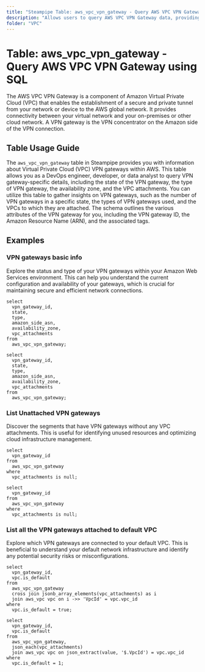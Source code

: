 ```yaml
---
title: "Steampipe Table: aws_vpc_vpn_gateway - Query AWS VPC VPN Gateway using SQL"
description: "Allows users to query AWS VPC VPN Gateway data, providing details about Virtual Private Cloud (VPC) VPN gateways in an AWS account."
folder: "VPC"
---
```


# Table: aws_vpc_vpn_gateway - Query AWS VPC VPN Gateway using SQL

The AWS VPC VPN Gateway is a component of Amazon Virtual Private Cloud (VPC) that enables the establishment of a secure and private tunnel from your network or device to the AWS global network. It provides connectivity between your virtual network and your on-premises or other cloud network. A VPN gateway is the VPN concentrator on the Amazon side of the VPN connection.

## Table Usage Guide

The `aws_vpc_vpn_gateway` table in Steampipe provides you with information about Virtual Private Cloud (VPC) VPN gateways within AWS. This table allows you as a DevOps engineer, developer, or data analyst to query VPN gateway-specific details, including the state of the VPN gateway, the type of VPN gateway, the availability zone, and the VPC attachments. You can utilize this table to gather insights on VPN gateways, such as the number of VPN gateways in a specific state, the types of VPN gateways used, and the VPCs to which they are attached. The schema outlines the various attributes of the VPN gateway for you, including the VPN gateway ID, the Amazon Resource Name (ARN), and the associated tags.

## Examples

### VPN gateways basic info
Explore the status and type of your VPN gateways within your Amazon Web Services environment. This can help you understand the current configuration and availability of your gateways, which is crucial for maintaining secure and efficient network connections.

```sql+postgres
select
  vpn_gateway_id,
  state,
  type,
  amazon_side_asn,
  availability_zone,
  vpc_attachments
from
  aws_vpc_vpn_gateway;
```

```sql+sqlite
select
  vpn_gateway_id,
  state,
  type,
  amazon_side_asn,
  availability_zone,
  vpc_attachments
from
  aws_vpc_vpn_gateway;
```


### List Unattached VPN gateways
Discover the segments that have VPN gateways without any VPC attachments. This is useful for identifying unused resources and optimizing cloud infrastructure management.

```sql+postgres
select
  vpn_gateway_id
from
  aws_vpc_vpn_gateway
where
  vpc_attachments is null;
```

```sql+sqlite
select
  vpn_gateway_id
from
  aws_vpc_vpn_gateway
where
  vpc_attachments is null;
```


### List all the VPN gateways attached to default VPC
Explore which VPN gateways are connected to your default VPC. This is beneficial to understand your default network infrastructure and identify any potential security risks or misconfigurations.

```sql+postgres
select
  vpn_gateway_id,
  vpc.is_default
from
  aws_vpc_vpn_gateway
  cross join jsonb_array_elements(vpc_attachments) as i
  join aws_vpc vpc on i ->> 'VpcId' = vpc.vpc_id
where
  vpc.is_default = true;
```

```sql+sqlite
select
  vpn_gateway_id,
  vpc.is_default
from
  aws_vpc_vpn_gateway,
  json_each(vpc_attachments)
  join aws_vpc vpc on json_extract(value, '$.VpcId') = vpc.vpc_id
where
  vpc.is_default = 1;
```